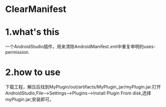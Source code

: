 # ClearManifest
# 1.what's this
  一个AndroidStudio插件，用来清除AndroidManifest.xml中重复申明的uses-permission.
# 2.how to use
  下载工程，解压后找到MyPlugin/out/artifacts/MyPlugin_jar/myPlugin.jar.打开AndroidStudio,File-->Settings-->Plugins-->Install Plugin 
  From disk,选择myPlugin.jar,安装即可。

